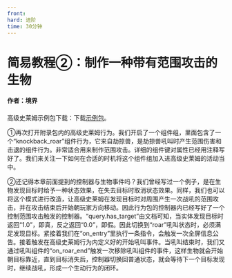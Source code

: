 ```yaml
---
front:
hard: 进阶
time: 30分钟
---
```


# 简易教程②：制作一种带有范围攻击的生物



#### 作者：境界

####

高级史莱姆示例包下载：下载[示例包](https://g79.gdl.netease.com/guidedemo-case11.zip)。

①再次打开附录包内的高级史莱姆行为。我们开启了一个组件组，里面包含了一个“knockback_roar”组件行为，它来自劫掠兽，是劫掠兽吼叫时产生范围伤害和击退的组件行为。非常适合用来制作范围攻击。详细的组件键对属性已经用注释写好了。我们来关注一下如何在合适的时机将这个组件组加入进高级史莱姆的活动当中。　



②还记得本章前面提到的控制器与生物事件吗？我们曾经写过一个例子，是在生物发现目标时给予一种状态效果，在失去目标时取消状态效果。同样，我们也可以将这个模式进行改造，让高级史莱姆在发现目标时对周围产生一次战吼的范围攻击，并在攻击结束后开始朝玩家方向移动。因此行为包的控制器内已经写好了一个控制范围攻击触发的控制器。“query.has_target”由文档可知，当实体发现目标时返回“1.0”，即真，反之返回“0.0”，即假。因此切换到“roar”吼叫状态时，必须满足发现目标。紧接着我们在“on_entry”里执行一条指令，会触发一次全屏信息公告。接着触发在高级史莱姆行为内定义好的开始吼叫事件。当吼叫结束时，我们又通过吼叫组件的“on_roar_end”触发一次移除吼叫组件的事件，这样生物就会开始朝目标靠近，直到目标消失后，控制器切换回普通状态，就会等待下一个目标发现时，继续战吼，形成一个生动行为的闭环。